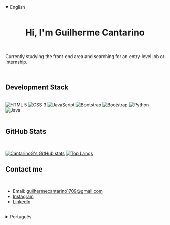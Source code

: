 <details open>
<summary>English</summary>
<br>
<h1 style="text-align: center">Hi, I'm Guilherme Cantarino</h1>
<br>
<p>
  Currently studying the front-end area and searching for an entry-level job or internship.
</p>
<br>
<h2>Development Stack</h2>
<br>
<img src="https://cdn-icons-png.flaticon.com/64/174/174854.png" title="HTML 5" />
<img src="https://cdn-icons-png.flaticon.com/64/732/732190.png" title="CSS 3" />
<img src="https://cdn-icons-png.flaticon.com/64/5968/5968292.png" title="JavaScript" />
<img src="https://cdn-icons-png.flaticon.com/64/5968/5968672.png" title="Bootstrap" />
<img src="https://cdn-icons-png.flaticon.com/64/5968/5968358.png" title="Bootstrap" />
<img src="https://cdn-icons-png.flaticon.com/64/1822/1822899.png" title="Python" />
<img src="https://cdn-icons-png.flaticon.com/64/226/226777.png" title="Java" />
<br><br>
<h2>GitHub Stats</h2>
<br> 

[![CantarinoG's GitHub stats](https://github-readme-stats.vercel.app/api?username=CantarinoG&theme=tokyonight)](https://github.com/CantarinoG)
[![Top Langs](https://github-readme-stats.vercel.app/api/top-langs/?username=CantarinoG&theme=tokyonight&layout=compact)](https://github.com/CantarinoG)
<br>
<h2>Contact me</h2>
<br>

  * Email: guilhermecantarino1709@gmail.com  
  * [Instagram](https://www.instagram.com/cantarinoguilherme/)  
  * [LinkedIn](https://www.linkedin.com/in/guilherme-cantarino-34b3201b2/)

<br>

</details>

<details>
<summary>Português</summary>
<br>
<h1 style="text-align: center">Olá, eu sou Guilherme Cantarino</h1>
<br>
<p>
  Atualmente estudando a área de Front-End e buscando uma vaga de júnior ou estágio.
</p>
<br>
<h2>Meu Stack de Desenvolvimento</h2>
<br>
<img src="https://cdn-icons-png.flaticon.com/64/174/174854.png" title="HTML 5" />
<img src="https://cdn-icons-png.flaticon.com/64/732/732190.png" title="CSS 3" />
<img src="https://cdn-icons-png.flaticon.com/64/5968/5968292.png" title="JavaScript" />
<img src="https://cdn-icons-png.flaticon.com/64/5968/5968672.png" title="Bootstrap" />
<img src="https://cdn-icons-png.flaticon.com/64/5968/5968358.png" title="Bootstrap" />
<img src="https://cdn-icons-png.flaticon.com/64/1822/1822899.png" title="Python" />
<img src="https://cdn-icons-png.flaticon.com/64/226/226777.png" title="Java" />
<br><br>
<h2>Status do GitHub</h2>
<br> 

[![CantarinoG's GitHub stats](https://github-readme-stats.vercel.app/api?username=CantarinoG&theme=tokyonight)](https://github.com/CantarinoG)
[![Top Langs](https://github-readme-stats.vercel.app/api/top-langs/?username=CantarinoG&theme=tokyonight&layout=compact)](https://github.com/CantarinoG)
<br>
<h2>Entre em contato comigo</h2>
<br>

  * Email: guilhermecantarino1709@gmail.com  
  * [Instagram](https://www.instagram.com/cantarinoguilherme/)  
  * [LinkedIn](https://www.linkedin.com/in/guilherme-cantarino-34b3201b2/)

<br>

</details>
